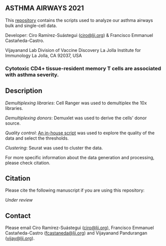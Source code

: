 ## ASTHMA AIRWAYS 2021

This [repository](https://github.com/vijaybioinfo/ASTHMA_AIRWAYS_2023/) contains the scripts used to analyze our asthma airways bulk and single-cell data.


Developer: Ciro Ramírez-Suástegui (ciro@lji.org) & Francisco Emmanuel Castañeda-Castro.

Vijayanand Lab
Division of Vaccine Discovery
La Jolla Institute for Immunology
La Jolla, CA 92037, USA

### Cytotoxic CD4+ tissue-resident memory T cells are associated with asthma severity.

Description
---

*Demultiplexing libraries*: Cell Ranger was used to demultiplex the 10x libraries.

*Demultiplexing donors*: Demuxlet was used to derive the cells' donor source.

*Quality control*: [An in-house script](https://github.com/vijaybioinfo/quality_control/blob/main/single_cell.R) was used to explore the quality of the data and select the thresholds.

*Clustering*: Seurat was used to cluster the data.

For more specific information about the data generation and processing, please check citation.

Citation
---
Please cite the following manuscript if you are using this repository:

*Under review*

Contact
---
Please email Ciro Ramírez-Suástegui (ciro@lji.org), Francisco Emmanuel Castañeda-Castro (fcastaneda@lji.org) and Vijayanand Pandurangan (vijay@lji.org).

